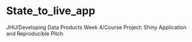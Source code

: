 # State_to_live_app
JHU/Developing Data Products Week 4/Course Project: Shiny Application and Reproducible Pitch
